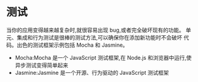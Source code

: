 # 测试

当你的应用变得越来越复杂时,就很容易出现 bug,或者完全破坏现有的功能。
单元、集成和行为测试是很棒的测试方法,可以确保你在添加新功能时不会破坏
代码。出色的测试框架示例包括 Mocha 和 Jasmine。

- Mocha:Mocha 是一个 JavaScript 测试框架,在 Node.js 和浏览器中运行,使异步测试变得简单起来
- Jasmine:Jasmine 是一个开源、行为驱动的 JavaScript 测试框架